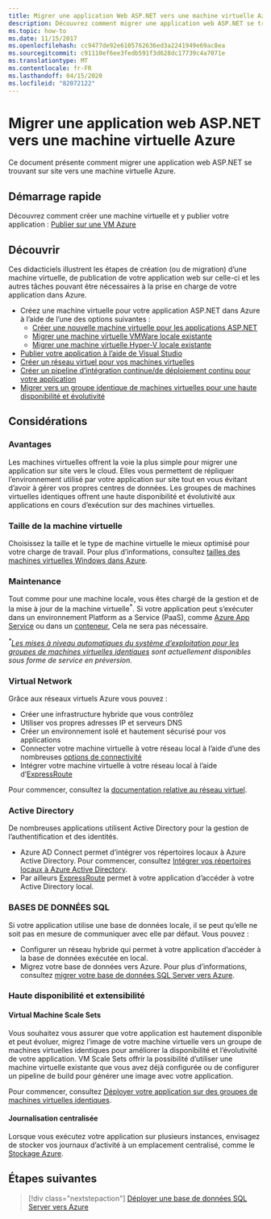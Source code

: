 ```yaml
---
title: Migrer une application Web ASP.NET vers une machine virtuelle Azure
description: Découvrez comment migrer une application web ASP.NET se trouvant sur site vers une machine virtuelle Azure.
ms.topic: how-to
ms.date: 11/15/2017
ms.openlocfilehash: cc9477de92e6105762636ed3a2241949e69ac8ea
ms.sourcegitcommit: c91110ef6ee3fedb591f3d628dc17739c4a7071e
ms.translationtype: MT
ms.contentlocale: fr-FR
ms.lasthandoff: 04/15/2020
ms.locfileid: "82072122"
---
```

# <a name="migrate-an-aspnet-web-application-to-an-azure-virtual-machine"></a>Migrer une application web ASP.NET vers une machine virtuelle Azure

Ce document présente comment migrer une application web ASP.NET se trouvant sur site vers une machine virtuelle Azure.

## <a name="quickstart"></a>Démarrage rapide

Découvrez comment créer une machine virtuelle et y publier votre application : [Publier sur une VM Azure](https://tutorials.visualstudio.com/aspnet-vm/intro)

## <a name="get-started"></a>Découvrir

Ces didacticiels illustrent les étapes de création (ou de migration) d’une machine virtuelle, de publication de votre application web sur celle-ci et les autres tâches pouvant être nécessaires à la prise en charge de votre application dans Azure.

- Créez une machine virtuelle pour votre application ASP.NET dans Azure à l’aide de l’une des options suivantes :
  - [Créer une nouvelle machine virtuelle pour les applications ASP.NET](https://go.microsoft.com/fwlink/?linkid=863237)
  - [Migrer une machine virtuelle VMWare locale existante](https://docs.microsoft.com/azure/migrate/tutorial-migrate-vmware)
  - [Migrer une machine virtuelle Hyper-V locale existante](https://docs.microsoft.com/azure/migrate/tutorial-migrate-hyper-v)
- [Publier votre application à l’aide de Visual Studio](https://go.microsoft.com/fwlink/?linkid=863240)
- [Créer un réseau virtuel pour vos machines virtuelles](https://docs.microsoft.com/azure/virtual-network/virtual-network-get-started-vnet-subnet)
- [Créer un pipeline d’intégration continue/de déploiement continu pour votre application](https://docs.microsoft.com/vsts/build-release/apps/cd/deploy-webdeploy-iis-deploygroups)
- [Migrer vers un groupe identique de machines virtuelles pour une haute disponibilité et évolutivité](https://docs.microsoft.com/azure/virtual-machine-scale-sets/virtual-machine-scale-sets-deploy-app)

## <a name="considerations"></a>Considérations

### <a name="benefits"></a>Avantages

Les machines virtuelles offrent la voie la plus simple pour migrer une application sur site vers le cloud. Elles vous permettent de répliquer l’environnement utilisé par votre application sur site tout en vous évitant d’avoir à gérer vos propres centres de données. Les groupes de machines virtuelles identiques offrent une haute disponibilité et évolutivité aux applications en cours d’exécution sur des machines virtuelles.

### <a name="virtual-machine-size"></a>Taille de la machine virtuelle

Choisissez la taille et le type de machine virtuelle le mieux optimisé pour votre charge de travail. Pour plus d’informations, consultez [tailles des machines virtuelles Windows dans Azure](https://docs.microsoft.com/azure/virtual-machines/windows/sizes).

### <a name="maintenance"></a>Maintenance

Tout comme pour une machine locale, vous êtes chargé de la gestion et de la mise à jour de la machine virtuelle<sup>&#42;</sup>. Si votre application peut s’exécuter dans un environnement Platform as a Service (PaaS), comme [Azure App Service](https://docs.microsoft.com/azure/app-service/) ou dans un [conteneur](https://docs.microsoft.com/azure/app-service/containers/), Cela ne sera pas nécessaire.

*<sup>&#42;</sup>[Les mises à niveau automatiques du système d’exploitation pour les groupes de machines virtuelles identiques](https://docs.microsoft.com/azure/virtual-machine-scale-sets/virtual-machine-scale-sets-automatic-upgrade) sont actuellement disponibles sous forme de service en préversion.*

### <a name="virtual-networks"></a>Virtual Network

Grâce aux réseaux virtuels Azure vous pouvez :

- Créer une infrastructure hybride que vous contrôlez
- Utiliser vos propres adresses IP et serveurs DNS
- Créer un environnement isolé et hautement sécurisé pour vos applications
- Connecter votre machine virtuelle à votre réseau local à l’aide d’une des nombreuses [options de connectivité](https://docs.microsoft.com/azure/vpn-gateway/vpn-gateway-about-vpngateways#s2smulti)
- Intégrer votre machine virtuelle à votre réseau local à l’aide d’[ExpressRoute](https://azure.microsoft.com/services/expressroute/)

Pour commencer, consultez la [documentation relative au réseau virtuel](https://docs.microsoft.com/azure/virtual-network/).

### <a name="active-directory"></a>Active Directory
De nombreuses applications utilisent Active Directory pour la gestion de l’authentification et des identités.

- Azure AD Connect permet d’intégrer vos répertoires locaux à Azure Active Directory. Pour commencer, consultez [Intégrer vos répertoires locaux à Azure Active Directory](https://docs.microsoft.com/azure/active-directory/connect/active-directory-aadconnect).
- Par ailleurs [ExpressRoute](https://azure.microsoft.com/services/expressroute/) permet à votre application d’accéder à votre Active Directory local.

### <a name="sql-databases"></a>BASES DE DONNÉES SQL

Si votre application utilise une base de données locale, il se peut qu’elle ne soit pas en mesure de communiquer avec elle par défaut. Vous pouvez :

- Configurer un réseau hybride qui permet à votre application d’accéder à la base de données exécutée en local.
- Migrez votre base de données vers Azure. Pour plus d’informations, consultez [migrer votre base de données SQL Server vers Azure](sql.md).

### <a name="high-availability-and-scalability"></a>Haute disponibilité et extensibilité

#### <a name="virtual-machine-scale-sets"></a>Virtual Machine Scale Sets
Vous souhaitez vous assurer que votre application est hautement disponible et peut évoluer, migrez l’image de votre machine virtuelle vers un groupe de machines virtuelles identiques pour améliorer la disponibilité et l’évolutivité de votre application. VM Scale Sets offrir la possibilité d’utiliser une machine virtuelle existante que vous avez déjà configurée ou de configurer un pipeline de build pour générer une image avec votre application.

Pour commencer, consultez [Déployer votre application sur des groupes de machines virtuelles identiques](https://docs.microsoft.com/azure/virtual-machine-scale-sets/virtual-machine-scale-sets-deploy-app).

#### <a name="centralized-logging"></a>Journalisation centralisée
Lorsque vous exécutez votre application sur plusieurs instances, envisagez de stocker vos journaux d’activité à un emplacement centralisé, comme le [Stockage Azure](https://docs.microsoft.com/azure/storage/).

## <a name="next-steps"></a>Étapes suivantes

> [!div class="nextstepaction"]
> [Déployer une base de données SQL Server vers Azure](sql.md)
